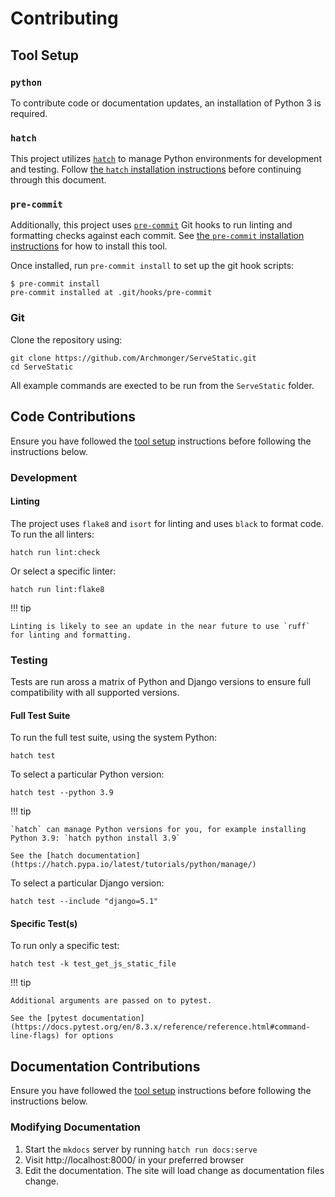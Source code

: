 # Contributing

## Tool Setup

### `python`

To contribute code or documentation updates, an installation of Python 3 is required.

### `hatch`

This project utilizes [`hatch`](https://hatch.pypa.io/latest/) to manage Python environments for development and testing.  Follow
[the `hatch` installation instructions](https://hatch.pypa.io/latest/install/) before continuing through this document.

### `pre-commit`

Additionally, this project uses [`pre-commit`](https://pre-commit.com/) Git hooks to run linting and formatting checks against each commit.  See [the `pre-commit` installation instructions](https://pre-commit.com/#install) for how to install this tool.

Once installed, run `pre-commit install` to set up the git hook scripts:

``` shell
$ pre-commit install
pre-commit installed at .git/hooks/pre-commit
```

### Git

Clone the repository using:

``` shell
git clone https://github.com/Archmonger/ServeStatic.git
cd ServeStatic
```

All example commands are exected to be run from the `ServeStatic` folder.

## Code Contributions

Ensure you have followed the [tool setup](tools.md) instructions before following the instructions below.

### Development

#### Linting

The project uses `flake8` and `isort` for linting and uses `black` to format code.  To run the all linters:

``` shell
hatch run lint:check
```

Or select a specific linter:

``` shell
hatch run lint:flake8
```

!!! tip

    Linting is likely to see an update in the near future to use `ruff` for linting and formatting.

### Testing

Tests are run aross a matrix of Python and Django versions to ensure full compatibility with all supported versions.

#### Full Test Suite

To run the full test suite, using the system Python:

``` shell
hatch test
```

To select a particular Python version:

``` shell
hatch test --python 3.9
```

!!! tip

    `hatch` can manage Python versions for you, for example installing Python 3.9: `hatch python install 3.9`

    See the [hatch documentation](https://hatch.pypa.io/latest/tutorials/python/manage/)

To select a particular Django version:

``` shell
hatch test --include "django=5.1"
```

#### Specific Test(s)

To run only a specific test:

``` shell
hatch test -k test_get_js_static_file
```

!!! tip

    Additional arguments are passed on to pytest.

    See the [pytest documentation](https://docs.pytest.org/en/8.3.x/reference/reference.html#command-line-flags) for options

## Documentation Contributions

Ensure you have followed the [tool setup](tools.md) instructions before following the instructions below.

### Modifying Documentation

1. Start the `mkdocs` server by running `hatch run docs:serve`
1. Visit http://localhost:8000/ in your preferred browser
1. Edit the documentation.  The site will load change as documentation files change.
